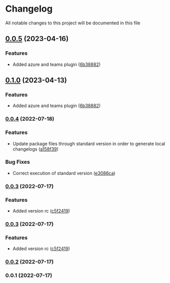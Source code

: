 # Changelog

All notable changes to this project will be documented in this file

## [0.0.5](https://dev.azure.com/aegon-nl/yarn-plugins/branchCompare?baseVersion=GTv0.0.4&targetVersion=GTv0.0.5&_a=files) (2023-04-16)


### Features

* Added azure and teams plugin ([6b38882](https://dev.azure.com/aegon-nl/yarn-plugins/commit/6b38882c99cd3e0da730b8168d414ba26bd77c2a))

## [0.1.0](https://dev.azure.com/aegon-nl/yarn-plugins/branchCompare?baseVersion=GTv0.0.4&targetVersion=GTv0.1.0&_a=files) (2023-04-13)


### Features

* Added azure and teams plugin ([6b38882](https://dev.azure.com/aegon-nl/yarn-plugins/commit/6b38882c99cd3e0da730b8168d414ba26bd77c2a))

### [0.0.4](https://github.com/joostvdwsd/yarn-plugins/compare/v0.0.3...v0.0.4) (2022-07-18)


### Features

* Update package files through standard version in order to generate local changelogs ([a158f39](https://github.com/joostvdwsd/yarn-plugins/commit/a158f3968d75c3229a2c5a93482d90e6cb42e0b3))


### Bug Fixes

* Correct execution of standard version ([e3086ca](https://github.com/joostvdwsd/yarn-plugins/commit/e3086cae41e13e8b6fdcd73d090a607d95f415ee))

### [0.0.3](https://github.com/joostvdwsd/yarn-plugins/compare/v0.0.3-tagging-split.1...v0.0.3) (2022-07-17)


### Features

* Added version rc ([c5f2419](https://github.com/joostvdwsd/yarn-plugins/commit/c5f241906baccd4f92117124fd83d98aca63d424))

### [0.0.3](https://github.com/joostvdwsd/yarn-plugins/compare/v0.0.3-tagging-split.1...v0.0.3) (2022-07-17)


### Features

* Added version rc ([c5f2419](https://github.com/joostvdwsd/yarn-plugins/commit/c5f241906baccd4f92117124fd83d98aca63d424))

### [0.0.2](https://github.com/joostvdwsd/yarn-plugins/compare/v0.0.1...v0.0.2) (2022-07-17)

### 0.0.1 (2022-07-17)
